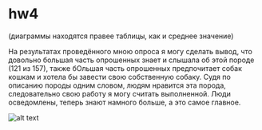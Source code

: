 # hw4

(диаграммы находятся правее таблицы, как и среднее значение)

На результатах проведённого мною опроса я могу сделать вывод, что довольно большая часть опрошенных знает и слышала об этой породе (121 из 157), также бОльшая часть опрошенных предпочитает собак кошкам и хотела бы завести свою собственную собаку. Судя по описанию породы одним словом, людям нравится эта порода, следовательно свою работу я могу считать выполненной. Люди осведомлены, теперь знают намного больше, а это самое главное.

![alt text](https://sun1-2.userapi.com/c840520/v840520684/59cc8/5IvNF2Yrim4.jpg "знания-сила")
